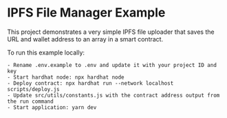 # IPFS File Manager Example

This project demonstrates a very simple IPFS file uploader that saves the URL and wallet address to an array in a smart contract.

To run this example locally:

```
- Rename .env.example to .env and update it with your project ID and key
- Start hardhat node: npx hardhat node
- Deploy contract: npx hardhat run --network localhost scripts/deploy.js
- Update src/utils/constants.js with the contract address output from the run command
- Start application: yarn dev
```
